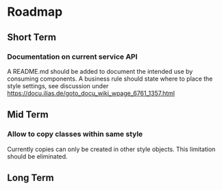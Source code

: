 # Roadmap

## Short Term

### Documentation on current service API

A README.md should be added to document the intended use by consuming components. A business rule should state where to place the style settings, see discussion under https://docu.ilias.de/goto_docu_wiki_wpage_6761_1357.html

## Mid Term

### Allow to copy classes within same style

Currently copies can only be created in other style objects. This limitation should be eliminated.

## Long Term

